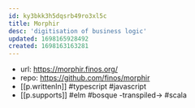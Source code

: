 ```yaml
---
id: ky3bkk3h5dqsrb49ro3xl5c
title: Morphir
desc: 'digitisation of business logic'
updated: 1698165928492
created: 1698163163281
---
```


- url: https://morphir.finos.org/
- repo: https://github.com/finos/morphir
- [[p.writtenIn]] #typescript #javascript
- [[p.supports]] #elm #bosque -transpiled-> #scala